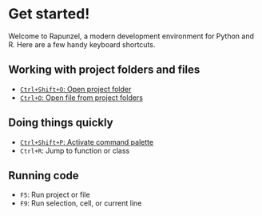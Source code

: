 # Get started!

Welcome to Rapunzel, a modern development environment for Python and R. Here are a few handy keyboard shortcuts.


## Working with project folders and files

- [`Ctrl+Shift+O`: Open project folder](opensesame://event.rapunzel_welcome_open_folders)
- [`Ctrl+O`: Open file from project folders](opensesame://event.rapunzel_welcome_open_files)


## Doing things quickly

- [`Ctrl+Shift+P`: Activate command palette](opensesame://event.command_palette_activate)
- `Ctrl+R`: Jump to function or class


## Running code

- `F5`: Run project or file
- `F9`: Run selection, cell, or current line
